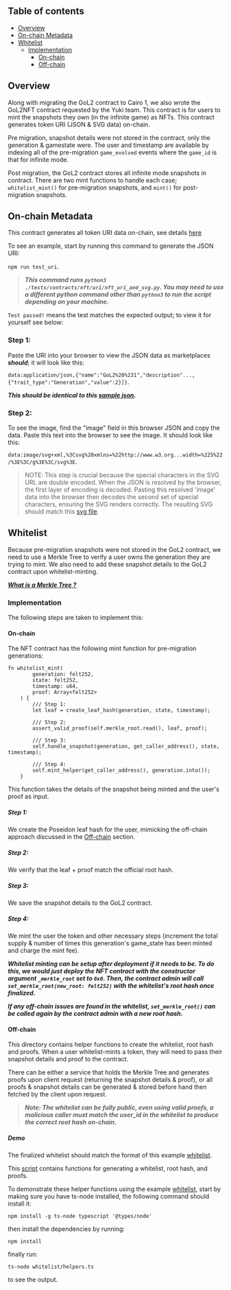 ## Table of contents

- [Overview](#overview)
- [On-chain Metadata](#onchain-meta)
- [Whitelist](#whitelist)
  - [Implementation](#impl)
    - [On-chain](#onchain)
    - [Off-chain](#offchain)

## Overview <a name="overview"></a>

Along with migrating the GoL2 contract to Cairo 1, we also wrote the GoL2NFT contract requested by the Yuki team. This contract is for users to mint the snapshots they own (in the infinite game) as NFTs. This contract generates token URI (JSON & SVG data) on-chain.

Pre migration, snapshot details were not stored in the contract, only the generation & gamestate were. The user and timestamp are available by indexing all of the pre-migration `game_evolved` events where the `game_id` is that for infinite mode.

Post migration, the GoL2 contract stores all infinite mode snapshots in contract. There are two mint functions to handle each case; `whitelist_mint()` for pre-migration snapshots, and `mint()` for post-migration snapshots.

## On-chain Metadata <a name="onchain-meta"></a>

This contract generates all token URI data on-chain, see details [here](./tests/contracts/nft/uri/README.md)

To see an example, start by running this command to generate the JSON URI:

`npm run test_uri`.

> _**This command runs `python3 ./tests/contracts/nft/uri/nft_uri_and_svg.py`. You may need to use a different python command other than `python3` to run the script depending on your machine.**_

`Test passed!` means the test matches the expected output; to view it for yourself see below:

### Step 1:

Paste the URI into your browser to view the JSON data as marketplaces _**should**_; it will look like this:

`data:application/json,{"name":"GoL2%20%231","description"...,{"trait_type":"Generation","value":2}]}`.

_**This should be identical to this [sample json](./tests/contracts/nft/uri/example.json).**_

### Step 2:

To see the image, find the "image" field in this browser JSON and copy the data. Paste this text into the browser to see the image. It should look like this:

`data:image/svg+xml,%3Csvg%20xmlns=%22http://www.w3.org...width=%225%22/%3E%3C/g%3E%3C/svg%3E`.

> NOTE: This step is crucial because the special characters in the SVG URL are double encoded. When the JSON is resolved by the browser, the first layer of encoding is decoded. Pasting this resolved 'image' data into the browser then decodes the second set of special characters, ensuring the SVG renders correctly. The resulting SVG should match this [svg file](./tests/contracts/nft/uri/example.svg).

## Whitelist

Because pre-migration snapshots were not stored in the GoL2 contract, we need to use a Merkle Tree to verify a user owns the generation they are trying to mint. We also need to add these snapshot details to the GoL2 contract upon whitelist-minting.

**_[What is a Merkle Tree ?](https://decentralizedthoughts.github.io/2020-12-22-what-is-a-merkle-tree/)_**

### Implementation <a name="impl"></a>

The following steps are taken to implement this:

#### On-chain<a name="onchain"></a>

The NFT contract has the following mint function for pre-migration generations:

```
fn whitelist_mint(
        generation: felt252,
        state: felt252,
        timestamp: u64,
        proof: Array<felt252>
    ) {
        /// Step 1:
        let leaf = create_leaf_hash(generation, state, timestamp);

        /// Step 2:
        assert_valid_proof(self.merkle_root.read(), leaf, proof);

        /// Step 3:
        self.handle_snapshot(generation, get_caller_address(), state, timestamp);

        /// Step 4:
        self.mint_helper(get_caller_address(), generation.into());
    }
```

This function takes the details of the snapshot being minted and the user's proof as input.

##### Step 1:

We create the Poseidon leaf hash for the user, mimicking the off-chain approach discussed in the [Off-chain](#offchain) section.

##### Step 2:

We verify that the leaf + proof match the official root hash.

##### Step 3:

We save the snapshot details to the GoL2 contract.

##### Step 4:

We mint the user the token and other necessary steps (increment the total supply & number of times this generation's game_state has been minted and charge the mint fee).

_**Whitelist minting can be setup after deployment if it needs to be. To do this, we would just deploy the NFT contract with the constructor argument `_merkle_root` set to `0x0`. Then, the contract admin will call `set_merkle_root(new_root: felt252)` with the whitelist's root hash once finalized.**_

_**If any off-chain issues are found in the whitelist, `set_merkle_root()` can be called again by the contract admin with a new root hash.**_

#### Off-chain<a name="offchain"></a>

This directory contains helper functions to create the whitelist, root hash and proofs. When a user whitelist-mints a token, they will need to pass their snapshot details and proof to the contract.

There can be either a service that holds the Merkle Tree and generates proofs upon client request (returning the snapshot details & proof), or all proofs & snapshot details can be generated & stored before hand then fetched by the client upon request.

> _**Note: The whitelist can be fully public, even using valid proofs, a malicious caller must match the user_id in the whitelist to produce the correct root hash on-chain.**_

##### Demo

The finalized whitelist should match the format of this example [whitelist](/whitelist/fork_whitelist.json).

This [script](/whitelist/helpers.ts) contains functions for generating a whitelist, root hash, and proofs.

To demonstrate these helper functions using the example [whitelist](/whitelist/fork_whitelist.json), start by making sure you have ts-node installed, the following command should install it:

```
npm install -g ts-node typescript '@types/node'
```

then install the dependencies by running:

```
npm install
```

finally run:

```
ts-node whitelist/helpers.ts
```

to see the output.
